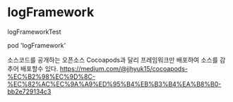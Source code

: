 # logFramework
logFrameworkTest

pod 'logFramework'

소스코드를 공개하는 오픈소스 Cocoapods과 달리 프레임워크만 배포하여 소스를 감추어 배포할수 있다.
https://medium.com/@jjhyuk15/cocoapods-%EC%B2%98%EC%9D%8C-%EC%82%AC%EC%9A%A9%ED%95%B4%EB%B3%B4%EA%B8%B0-bb2e729134c3

